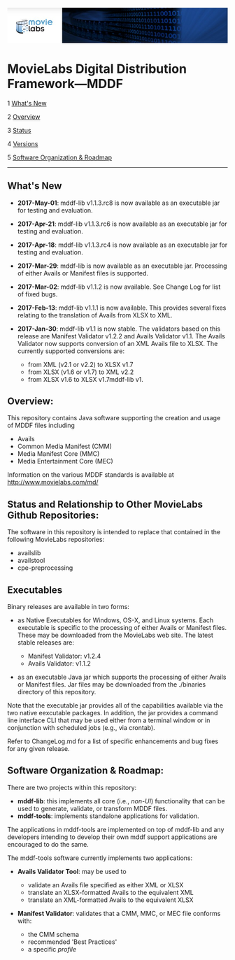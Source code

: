 ![screenshot1](mddf-tools/docs/users/md/manifest/validator/v1.1/images/MLabs_header.jpg)
# MovieLabs Digital Distribution Framework—MDDF

1 [What's New](#h_News)

2 [Overview](#h_Overview)

3 [Status](#h_Status)

4 [Versions](#h_Versions)

5 [Software Organization & Roadmap](#h_Roadmap)

---
## <a name="h_News">What's New</a>

* **2017-May-01**: mddf-lib v1.1.3.rc8 is now available as an executable jar for testing and evaluation.

* **2017-Apr-21**: mddf-lib v1.1.3.rc6 is now available as an executable jar for testing and evaluation.

* **2017-Apr-18**: mddf-lib v1.1.3.rc4 is now available as an executable jar for testing and evaluation.

* **2017-Mar-29**: mddf-lib is now available as an executable jar. Processing of either Avails or Manifest files is supported.

* **2017-Mar-02**: mddf-lib v1.1.2 is now available. See Change Log for list of fixed bugs.

* **2017-Feb-13**: mddf-lib v1.1.1 is now available. This provides several fixes relating to the translation of Avails
from XLSX to XML. 

* **2017-Jan-30**: mddf-lib v1.1 is now stable. The validators based on this release are Manifest Validator v1.2.2 and 
Avails Validator v1.1. The Avails Validator now supports conversion of an XML Avails file to XLSX. The currently
supported conversions are:
  * from XML (v2.1 or v2.2) to XLSX v1.7
  * from XLSX (v1.6 or v1.7) to XML v2.2
  * from XLSX v1.6 to XLSX v1.7mddf-lib v1.

## <a name="h_Overview">Overview:</a>

This repository contains Java software supporting the creation and usage of MDDF files including

* Avails
* Common Media Manifest (CMM)
* Media Manifest Core (MMC)
* Media Entertainment Core (MEC)

Information on the various MDDF standards is available at <http://www.movielabs.com/md/>

## <a name="h_Status">Status and Relationship to Other MovieLabs Github Repositories:</a>

The software in this repository is intended to replace that contained in the following MovieLabs repositories:

* availslib
* availstool
* cpe-preprocessing

## <a name="h_Versions">Executables</a>

Binary releases are available in two forms:

* as Native Executables for Windows, OS-X, and Linux systems. Each executable is specific to the processing of either Avails or Manifest files. These may be downloaded from the MovieLabs web site. The latest stable releases are:

   * Manifest Validator: v1.2.4
   * Avails Validator: v1.1.2

* as an executable Java jar which supports the processing of either Avails or Manifest files. Jar files may be downloaded from the ./binaries directory of this repository.

Note that the executable jar provides all of the capabilities available via the two native eexcutable packages. In addition, the jar provides a command
line interface CLI that may be used either from a terminal window or in conjunction with scheduled jobs (e.g., via crontab).

Refer to ChangeLog.md for a list of specific enhancements and bug fixes for any given release.

## <a name="h_Roadmap">Software Organization & Roadmap:</a>

There are two projects within this repository:

* __mddf-lib__: this implements all core (i.e., *non-UI*) functionality that can be used to generate, validate, or transform MDDF files.
* __mddf-tools__: implements standalone applications for validation.

The applications in mddf-tools are implemented on top of mddf-lib and any developers intending to develop their 
own mddf support applications are encouraged to do the same.

The mddf-tools software currently implements two applications:

   - **Avails Validator Tool**: may be used to
      - validate an Avails file specified as either XML or XLSX
      - translate an XLSX-formatted Avails to the equivalent XML
      - translate an XML-formatted Avails to the equivalent XLSX
   
   - **Manifest Validator**: validates that a CMM, MMC, or MEC file conforms with:
     - the CMM schema
     - recommended 'Best Practices'
     - a specific *profile*
      
